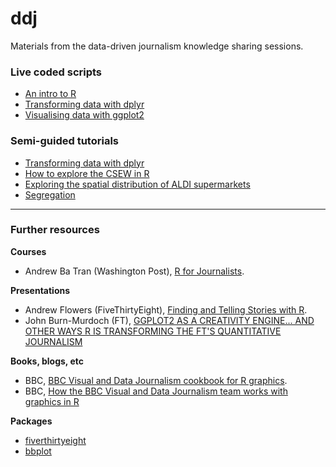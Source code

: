 # ddj
Materials from the data-driven journalism knowledge sharing sessions.

### Live coded scripts
- [An intro to R](https://github.com/rcatlord/ddj/blob/main/intro-to-r/script.md)
- [Transforming data with dplyr](https://github.com/rcatlord/ddj/blob/main/transforming-data-with-dplyr/script.md)
- [Visualising data with ggplot2](https://github.com/rcatlord/ddj/blob/main/visualising-data-with-ggplot2/script.md)

### Semi-guided tutorials
- [Transforming data with dplyr](https://rcatlord.github.io/ddj/guides/transforming-data-with-dplyr/)
- [How to explore the CSEW in R](https://rcatlord.github.io/ddj/guides/explore-the-CSEW-in-R/)
- [Exploring the spatial distribution of ALDI supermarkets](https://rcatlord.github.io/ddj/spatial-analysis/case-study/)
- [Segregation](https://rcatlord.github.io/ddj/spatial-analysis/segregation/)

---

### Further resources

**Courses**      
- Andrew Ba Tran (Washington Post), [R for Journalists](https://learn.r-journalism.com/en/).

**Presentations**     
- Andrew Flowers (FiveThirtyEight), [Finding and Telling Stories with R](https://www.rstudio.com/resources/rstudioconf-2017/finding-and-telling-stories-with-r/).
- John Burn-Murdoch (FT), [GGPLOT2 AS A CREATIVITY ENGINE... AND OTHER WAYS R IS TRANSFORMING THE FT'S QUANTITATIVE JOURNALISM](https://johnburnmurdoch.github.io/slides/r-ggplot/#/)

**Books, blogs, etc**     
- BBC, [BBC Visual and Data Journalism cookbook for R graphics](https://bbc.github.io/rcookbook).
- BBC, [How the BBC Visual and Data Journalism team works with graphics in R](https://medium.com/bbc-visual-and-data-journalism/how-the-bbc-visual-and-data-journalism-team-works-with-graphics-in-r-ed0b35693535)

**Packages**      
- [fiverthirtyeight](https://cran.r-project.org/web/packages/fivethirtyeight/index.html)
- [bbplot](https://github.com/bbc/bbplot)
